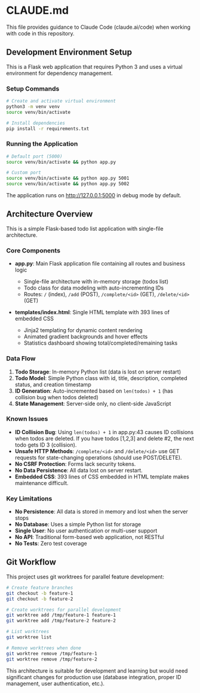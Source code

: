 # CLAUDE.md

This file provides guidance to Claude Code (claude.ai/code) when working with code in this repository.

## Development Environment Setup

This is a Flask web application that requires Python 3 and uses a virtual environment for dependency management.

### Setup Commands
```bash
# Create and activate virtual environment
python3 -m venv venv
source venv/bin/activate

# Install dependencies
pip install -r requirements.txt
```

### Running the Application
```bash
# Default port (5000)
source venv/bin/activate && python app.py

# Custom port
source venv/bin/activate && python app.py 5001
source venv/bin/activate && python app.py 5002
```

The application runs on http://127.0.0.1:5000 in debug mode by default.

## Architecture Overview

This is a simple Flask-based todo list application with single-file architecture.

### Core Components

- **app.py**: Main Flask application file containing all routes and business logic
  - Single-file architecture with in-memory storage (todos list)
  - Todo class for data modeling with auto-incrementing IDs
  - Routes: `/` (index), `/add` (POST), `/complete/<id>` (GET), `/delete/<id>` (GET)

- **templates/index.html**: Single HTML template with 393 lines of embedded CSS
  - Jinja2 templating for dynamic content rendering
  - Animated gradient backgrounds and hover effects
  - Statistics dashboard showing total/completed/remaining tasks

### Data Flow

1. **Todo Storage**: In-memory Python list (data is lost on server restart)
2. **Todo Model**: Simple Python class with id, title, description, completed status, and creation timestamp
3. **ID Generation**: Auto-incremented based on `len(todos) + 1` (has collision bug when todos deleted)
4. **State Management**: Server-side only, no client-side JavaScript

### Known Issues

- **ID Collision Bug**: Using `len(todos) + 1` in app.py:43 causes ID collisions when todos are deleted. If you have todos [1,2,3] and delete #2, the next todo gets ID 3 (collision).
- **Unsafe HTTP Methods**: `/complete/<id>` and `/delete/<id>` use GET requests for state-changing operations (should use POST/DELETE).
- **No CSRF Protection**: Forms lack security tokens.
- **No Data Persistence**: All data lost on server restart.
- **Embedded CSS**: 393 lines of CSS embedded in HTML template makes maintenance difficult.

### Key Limitations

- **No Persistence**: All data is stored in memory and lost when the server stops
- **No Database**: Uses a simple Python list for storage
- **Single User**: No user authentication or multi-user support
- **No API**: Traditional form-based web application, not RESTful
- **No Tests**: Zero test coverage

## Git Workflow

This project uses git worktrees for parallel feature development:

```bash
# Create feature branches
git checkout -b feature-1
git checkout -b feature-2

# Create worktrees for parallel development
git worktree add /tmp/feature-1 feature-1
git worktree add /tmp/feature-2 feature-2

# List worktrees
git worktree list

# Remove worktrees when done
git worktree remove /tmp/feature-1
git worktree remove /tmp/feature-2
```

This architecture is suitable for development and learning but would need significant changes for production use (database integration, proper ID management, user authentication, etc.).
